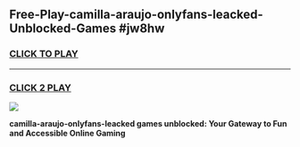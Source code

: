 
## Free-Play-camilla-araujo-onlyfans-leacked-Unblocked-Games #jw8hw
<h3>
<a href="https://news.freeplayer.one?title=camilla-araujo-onlyfans-leacked&ref=8M">CLICK TO PLAY</a></h3>
<hr>

<h3>
<a href="https://news.freeplayer.one?title=camilla-araujo-onlyfans-leacked&ref=8M">CLICK 2 PLAY</a>
  
</h3>

<a href="https://news.freeplayer.one?title=camilla-araujo-onlyfans-leacked&ref=8M"><img src="https://clearcache.store/games.png"></a>


**camilla-araujo-onlyfans-leacked games unblocked: Your Gateway to Fun and Accessible Online Gaming**
